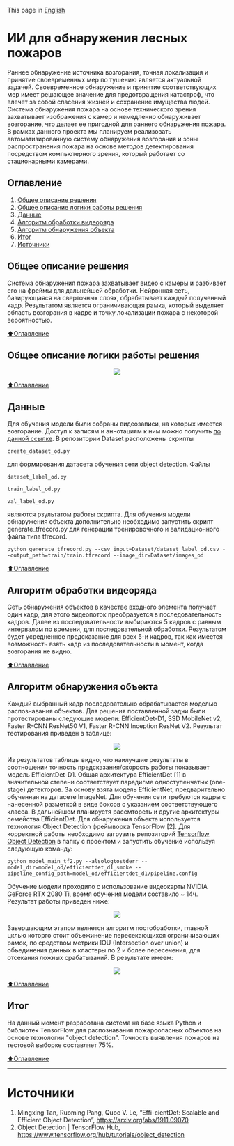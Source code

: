 This page in [English](./README.md)

# ИИ для обнаружения лесных пожаров

 <p> Раннее обнаружение источника возгорания, точная локализация и принятие своевременных мер по тушению является актуальной задачей. Своевременное обнаружение и принятие соответствующих мер имеет решающее значение для предотвращения катастроф, что влечет за собой спасения жизней и сохранение имущества людей. </>
Система обнаружения пожара на основе технического зрения захватывает изображения с камер и немедленно обнаруживает возгорание, что делает ее пригодной для раннего обнаружения пожара. В рамках данного проекта мы планируем реализовать автоматизированную систему обнаружения возгорания и зоны распространения пожара на основе методов детектирования посредством компьютерного зрения, который работает со стационарными камерами.
 
## Оглавление
1. [Общее описание решения](#общее-описание-решения)
2. [Общее описание логики работы решения](#общее-описание-логики-работы-решения)
3. [Данные](#данные)
4. [Алгоритм обработки видеоряда](#алгоритм-обработки-видеоряда)
5. [Алгоритм обнаружения объекта](#алгоритм-обнаружения-объекта)
6. [Итог](#итог)
7. [Источники](#источники)

## Общее описание решения
Система обнаружения пожара захватывает видео с камеры и разбивает его на фреймы для дальнейшей обработки. Нейронная сеть, базирующаяся на сверточных слоях, обрабатывает каждый полученный кадр. Результатом является ограничивающая рамка, который выделяет область возгорания в кадре и точку локализации пожара с некоторой вероятностью.

[:arrow_up:Оглавление](#оглавление)

## Общее описание логики работы решения
<p align="center">
  <img src="https://github.com/Vladislav26Laptev/Smoke_detection/blob/main/data/%D0%A1%D1%85%D0%B5%D0%BC%D0%B0.png">
</>
 
[:arrow_up:Оглавление](#оглавление)
 
## Данные
Для обучения модели были собраны видеозаписи, на которых имеется возгорание. Доступ к записям и аннотациям к ним можно получить [по данной ссылке](https://yadi.sk/d/DACCsm_-FbeYmQ?w=1).
 В репозитории Dataset расположены скрипты
 ````
 create_dataset_od.py
 ````
для формирования датасета обучения сети object detection.
Файлы
 ````
 dataset_label_od.py
 ````
 ````
 train_label_od.py
 ````
 ````
 val_label_od.py
 ````
являются рзультатом работы скрипта. Для обучения модели обнаружения объекта дополнительно необходимо запустить скрипт generate_tfrecord.py для генерации тренировочного и валидационного файла типа tfrecord. 
````
python generate_tfrecord.py --csv_input=Dataset/dataset_label_od.csv --output_path=train/train.tfrecord --image_dir=Dataset/images_od
````
 
[:arrow_up:Оглавление](#оглавление)
 
## Алгоритм обработки видеоряда
Сеть обнаружения объектов в качестве входного элемента получает один кадр, для этого видеопоток преобразуется в последовательность кадров. Далее из последовательности выбираются 5 кадров с равным интервалом по времени, для последовательной обработки. Результатом будет усредненное предсказание для всех 5-и кадров, так как имеется возможность взять кадр из последовательности в момент, когда возгорания не видно.
 
[:arrow_up:Оглавление](#оглавление)
 
## Алгоритм обнаружения объекта
Каждый выбранный кадр последовательно обрабатывается моделью распознавания объектов. Для решения поставленной задчи были протестированы следующие модели: EfficientDet-D1, SSD MobileNet v2, Faster R-CNN ResNet50 V1, Faster R-CNN Inception ResNet V2. Результат тестирования приведен в таблице:

 <p align="center">
  <img src="https://github.com/Vladislav26Laptev/Smoke_detection/blob/main/data/Model.png">
</p>
 
Из результатов таблицы видно, что наилучшие результаты в соотношении точность предсказания/скорость работы показывает модель EfficientDet-D1. Общая архитектура EfficientDet [1] в значительной степени соответствует парадигме одноступенчатых (one-stage) детекторов. За основу взята модель EfficientNet, предварительно обученная на датасете ImageNet. Для обучения сети требуются кадры с нанесенной разметкой в виде боксов с указанием соответствующего класса. В дальнейшем планируетя рассмтореть и другие архитектуры семейства EfficientDet.
Для обнаружения объекта используется технология Object Detection фреймворка TensorFlow [2]. Для корректной работы необходимо загрузить репозиторий [Tensorflow Object Detection](https://github.com/tensorflow/models/tree/master/research/object_detection) в папку с проектом и запустить обучение используя следующую команду:
````
python model_main_tf2.py --alsologtostderr --model_dir=model_od/efficientdet_d1_smoke --pipeline_config_path=model_od/efficientdet_d1/pipeline.config
````
Обучение модели проходило с использование видеокарты NVIDIA GeForce RTX 2080 Ti, время обучения модели составило ~ 14ч. Результат работы приведен ниже:
<p align="center">
  <img src="https://github.com/Vladislav26Laptev/Smoke_detection/blob/main/data/Res_1.png">
</>
 
 Завершающим этапом является алгоритм постобработки, главной цклью которго стоит объежинение пересекающихся ограничивающих рамок, по средством метрики IOU (Intersection over union) и объединения данных в кластеры по 2 и более пересечения, для отсекания ложных срабатываний. В результате имеем:
 
 <p align="center">
  <img src="https://github.com/Vladislav26Laptev/Smoke_detection/blob/main/data/Res_2.png">
</>
 
[:arrow_up:Оглавление](#оглавление)
 
## Итог
На данный момент разработана система на базе языка Python и библиотек TensorFlow для распознавания пожароопасных объектов на основе технологии "object detection". Точность выявления пожаров на тестовой выборке составляет 75%.
 
[:arrow_up:Оглавление](#оглавление)
 
____
# Источники
1. Mingxing Tan, Ruoming Pang, Quoc V. Le, “Effi-cientDet: Scalable and Efficient Object Detection”, https://arxiv.org/abs/1911.09070
2. Object Detection | TensorFlow Hub, https://www.tensorflow.org/hub/tutorials/object_detection
